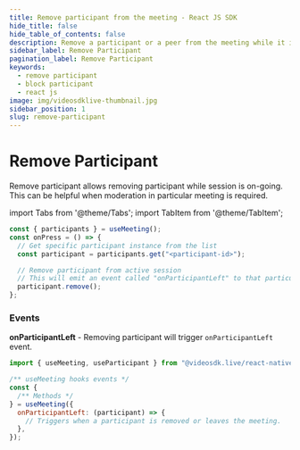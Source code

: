 ```yaml
---
title: Remove participant from the meeting - React JS SDK
hide_title: false
hide_table_of_contents: false
description: Remove a participant or a peer from the meeting while it is still in progress. It helps in meeting moderation.
sidebar_label: Remove Participant
pagination_label: Remove Participant
keywords:
  - remove participant
  - block participant
  - react js
image: img/videosdklive-thumbnail.jpg
sidebar_position: 1
slug: remove-participant
---
```


# Remove Participant

Remove participant allows removing participant while session is on-going. This can be helpful when moderation in particular meeting is required.

import Tabs from '@theme/Tabs';
import TabItem from '@theme/TabItem';

```js
const { participants } = useMeeting();
const onPress = () => {
  // Get specific participant instance from the list
  const participant = participants.get("<participant-id>");

  // Remove participant from active session
  // This will emit an event called "onParticipantLeft" to that particular participant
  participant.remove();
};
```

### Events

**onParticipantLeft** - Removing participant will trigger `onParticipantLeft` event.

```js
import { useMeeting, useParticipant } from "@videosdk.live/react-native-sdk";

/** useMeeting hooks events */
const {
  /** Methods */
} = useMeeting({
  onParticipantLeft: (participant) => {
    // Triggers when a participant is removed or leaves the meeting.
  },
});
```

